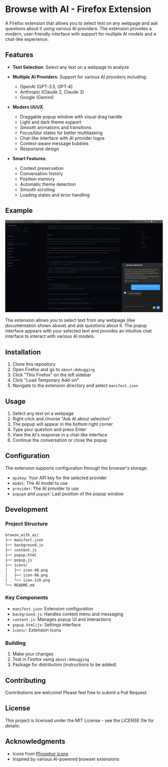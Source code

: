 # Browse with AI - Firefox Extension

A Firefox extension that allows you to select text on any webpage and ask questions about it using various AI providers. The extension provides a modern, user-friendly interface with support for multiple AI models and a chat-like experience.

## Features

- **Text Selection**: Select any text on a webpage to analyze
- **Multiple AI Providers**: Support for various AI providers including:
  - OpenAI (GPT-3.5, GPT-4)
  - Anthropic (Claude 2, Claude 3)
  - Google (Gemini)

- **Modern UI/UX**:
  - Draggable popup window with visual drag handle
  - Light and dark theme support
  - Smooth animations and transitions
  - Focus/blur states for better multitasking
  - Chat-like interface with AI provider logos
  - Context-aware message bubbles
  - Responsive design

- **Smart Features**:
  - Context preservation
  - Conversation history
  - Position memory
  - Automatic theme detection
  - Smooth scrolling
  - Loading states and error handling

## Example

![Browse with AI in action](docs/example.png)

The extension allows you to select text from any webpage (like documentation shown above) and ask questions about it. The popup interface appears with your selected text and provides an intuitive chat interface to interact with various AI models.

## Installation

1. Clone this repository
2. Open Firefox and go to `about:debugging`
3. Click "This Firefox" on the left sidebar
4. Click "Load Temporary Add-on"
5. Navigate to the extension directory and select `manifest.json`

## Usage

1. Select any text on a webpage
2. Right-click and choose "Ask AI about selection"
3. The popup will appear in the bottom right corner
4. Type your question and press Enter
5. View the AI's response in a chat-like interface
6. Continue the conversation or close the popup

## Configuration

The extension supports configuration through the browser's storage:

- `apiKey`: Your API key for the selected provider
- `model`: The AI model to use
- `provider`: The AI provider to use
- `popupX` and `popupY`: Last position of the popup window

## Development

### Project Structure

```
browse_with_ai/
├── manifest.json
├── background.js
├── content.js
├── popup.html
├── popup.js
├── icons/
│   ├── icon-48.png
│   ├── icon-96.png
│   └── icon-128.png
└── README.md
```

### Key Components

- `manifest.json`: Extension configuration
- `background.js`: Handles context menu and messaging
- `content.js`: Manages popup UI and interactions
- `popup.html/js`: Settings interface
- `icons/`: Extension icons

### Building

1. Make your changes
2. Test in Firefox using `about:debugging`
3. Package for distribution (instructions to be added)

## Contributing

Contributions are welcome! Please feel free to submit a Pull Request.

## License

This project is licensed under the MIT License - see the LICENSE file for details.

## Acknowledgments

- Icons from [Phosphor Icons](https://phosphoricons.com/)
- Inspired by various AI-powered browser extensions 